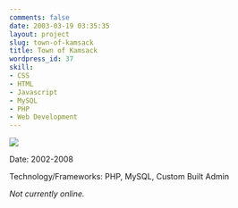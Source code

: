 ```yaml
---
comments: false
date: 2003-03-19 03:35:35
layout: project
slug: town-of-kamsack
title: Town of Kamsack
wordpress_id: 37
skill:
- CSS
- HTML
- Javascript
- MySQL
- PHP
- Web Development
---
```


[![](http://ruten.ca/wp-content/uploads/2012/03/tok-full-cropped.jpg)](http://ruten.ca/wp-content/uploads/2012/03/tok-full-cropped.jpg)

Date: 2002-2008

Technology/Frameworks: PHP, MySQL, Custom Built Admin

_Not currently online._
